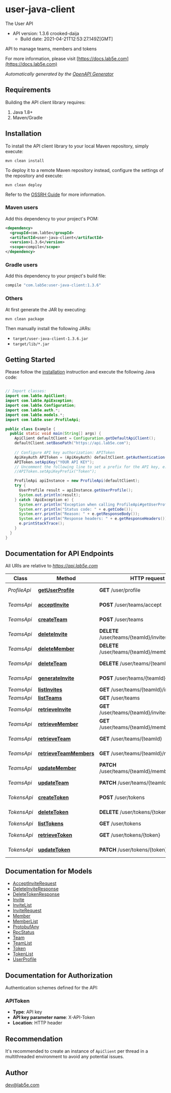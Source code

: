 # user-java-client

The User API
- API version: 1.3.6 crooked-daija
  - Build date: 2021-04-21T12:53:27.149Z[GMT]

API to manage teams, members and tokens

  For more information, please visit [https://docs.lab5e.com](https://docs.lab5e.com)

*Automatically generated by the [OpenAPI Generator](https://openapi-generator.tech)*


## Requirements

Building the API client library requires:
1. Java 1.8+
2. Maven/Gradle

## Installation

To install the API client library to your local Maven repository, simply execute:

```shell
mvn clean install
```

To deploy it to a remote Maven repository instead, configure the settings of the repository and execute:

```shell
mvn clean deploy
```

Refer to the [OSSRH Guide](http://central.sonatype.org/pages/ossrh-guide.html) for more information.

### Maven users

Add this dependency to your project's POM:

```xml
<dependency>
  <groupId>com.lab5e</groupId>
  <artifactId>user-java-client</artifactId>
  <version>1.3.6</version>
  <scope>compile</scope>
</dependency>
```

### Gradle users

Add this dependency to your project's build file:

```groovy
compile "com.lab5e:user-java-client:1.3.6"
```

### Others

At first generate the JAR by executing:

```shell
mvn clean package
```

Then manually install the following JARs:

* `target/user-java-client-1.3.6.jar`
* `target/lib/*.jar`

## Getting Started

Please follow the [installation](#installation) instruction and execute the following Java code:

```java

// Import classes:
import com.lab5e.ApiClient;
import com.lab5e.ApiException;
import com.lab5e.Configuration;
import com.lab5e.auth.*;
import com.lab5e.models.*;
import com.lab5e.user.ProfileApi;

public class Example {
  public static void main(String[] args) {
    ApiClient defaultClient = Configuration.getDefaultApiClient();
    defaultClient.setBasePath("https://api.lab5e.com");
    
    // Configure API key authorization: APIToken
    ApiKeyAuth APIToken = (ApiKeyAuth) defaultClient.getAuthentication("APIToken");
    APIToken.setApiKey("YOUR API KEY");
    // Uncomment the following line to set a prefix for the API key, e.g. "Token" (defaults to null)
    //APIToken.setApiKeyPrefix("Token");

    ProfileApi apiInstance = new ProfileApi(defaultClient);
    try {
      UserProfile result = apiInstance.getUserProfile();
      System.out.println(result);
    } catch (ApiException e) {
      System.err.println("Exception when calling ProfileApi#getUserProfile");
      System.err.println("Status code: " + e.getCode());
      System.err.println("Reason: " + e.getResponseBody());
      System.err.println("Response headers: " + e.getResponseHeaders());
      e.printStackTrace();
    }
  }
}

```

## Documentation for API Endpoints

All URIs are relative to *https://api.lab5e.com*

Class | Method | HTTP request | Description
------------ | ------------- | ------------- | -------------
*ProfileApi* | [**getUserProfile**](docs/ProfileApi.md#getUserProfile) | **GET** /user/profile | Logged in profile
*TeamsApi* | [**acceptInvite**](docs/TeamsApi.md#acceptInvite) | **POST** /user/teams/accept | Accept invite
*TeamsApi* | [**createTeam**](docs/TeamsApi.md#createTeam) | **POST** /user/teams | Create team
*TeamsApi* | [**deleteInvite**](docs/TeamsApi.md#deleteInvite) | **DELETE** /user/teams/{teamId}/invites/{code} | Delete invite
*TeamsApi* | [**deleteMember**](docs/TeamsApi.md#deleteMember) | **DELETE** /user/teams/{teamId}/members/{userId} | Remove member
*TeamsApi* | [**deleteTeam**](docs/TeamsApi.md#deleteTeam) | **DELETE** /user/teams/{teamId} | Remove team
*TeamsApi* | [**generateInvite**](docs/TeamsApi.md#generateInvite) | **POST** /user/teams/{teamId}/invites | Generate invite
*TeamsApi* | [**listInvites**](docs/TeamsApi.md#listInvites) | **GET** /user/teams/{teamId}/invites | List invites
*TeamsApi* | [**listTeams**](docs/TeamsApi.md#listTeams) | **GET** /user/teams | List teams
*TeamsApi* | [**retrieveInvite**](docs/TeamsApi.md#retrieveInvite) | **GET** /user/teams/{teamId}/invites/{code} | Retrieve invite
*TeamsApi* | [**retrieveMember**](docs/TeamsApi.md#retrieveMember) | **GET** /user/teams/{teamId}/members/{userId} | Retrieve member
*TeamsApi* | [**retrieveTeam**](docs/TeamsApi.md#retrieveTeam) | **GET** /user/teams/{teamId} | Retrieve team
*TeamsApi* | [**retrieveTeamMembers**](docs/TeamsApi.md#retrieveTeamMembers) | **GET** /user/teams/{teamId}/members | List members
*TeamsApi* | [**updateMember**](docs/TeamsApi.md#updateMember) | **PATCH** /user/teams/{teamId}/members/{userId} | Update member
*TeamsApi* | [**updateTeam**](docs/TeamsApi.md#updateTeam) | **PATCH** /user/teams/{teamId} | Update team
*TokensApi* | [**createToken**](docs/TokensApi.md#createToken) | **POST** /user/tokens | Create token
*TokensApi* | [**deleteToken**](docs/TokensApi.md#deleteToken) | **DELETE** /user/tokens/{token} | Remove token
*TokensApi* | [**listTokens**](docs/TokensApi.md#listTokens) | **GET** /user/tokens | List tokens
*TokensApi* | [**retrieveToken**](docs/TokensApi.md#retrieveToken) | **GET** /user/tokens/{token} | Retrieve token
*TokensApi* | [**updateToken**](docs/TokensApi.md#updateToken) | **PATCH** /user/tokens/{token} | Update token


## Documentation for Models

 - [AcceptInviteRequest](docs/AcceptInviteRequest.md)
 - [DeleteInviteResponse](docs/DeleteInviteResponse.md)
 - [DeleteTokenResponse](docs/DeleteTokenResponse.md)
 - [Invite](docs/Invite.md)
 - [InviteList](docs/InviteList.md)
 - [InviteRequest](docs/InviteRequest.md)
 - [Member](docs/Member.md)
 - [MemberList](docs/MemberList.md)
 - [ProtobufAny](docs/ProtobufAny.md)
 - [RpcStatus](docs/RpcStatus.md)
 - [Team](docs/Team.md)
 - [TeamList](docs/TeamList.md)
 - [Token](docs/Token.md)
 - [TokenList](docs/TokenList.md)
 - [UserProfile](docs/UserProfile.md)


## Documentation for Authorization

Authentication schemes defined for the API:
### APIToken

- **Type**: API key
- **API key parameter name**: X-API-Token
- **Location**: HTTP header


## Recommendation

It's recommended to create an instance of `ApiClient` per thread in a multithreaded environment to avoid any potential issues.

## Author

dev@lab5e.com


